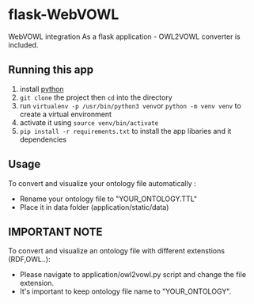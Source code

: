 # flask-WebVOWL
WebVOWL integration As a flask application  -  OWL2VOWL converter is included.

## Running this app

1. install [python](https://www.python.org/) 
2. `git clone` the project then `cd` into the directory
3. run `virtualenv -p /usr/bin/python3 venv`or `python -m venv venv` to create a virtual environment
4. activate it using `source venv/bin/activate`
5. `pip install -r requirements.txt` to install the app libaries and it dependencies

## Usage

To convert and visualize your ontology file automatically :
* Rename your ontology file to "YOUR_ONTOLOGY.TTL" 
* Place it in data folder (application/static/data)

## IMPORTANT NOTE

To convert and visualize an ontology file with different extenstions (RDF,OWL..):
* Please navigate to application/owl2vowl.py script and change the file extension.
* It's important to keep ontology file name to "YOUR_ONTOLOGY".



